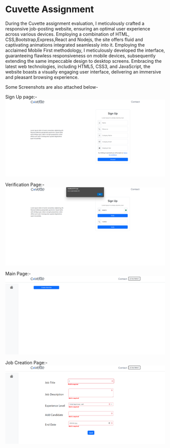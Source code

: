 # Cuvette Assignment
During the Cuvette assignment evaluation, I meticulously crafted a responsive job-posting website, ensuring an optimal user experience across various devices. Employing a combination of HTML, CSS,Bootstrap,Express,React and Nodejs, the site offers fluid and captivating animations integrated seamlessly into it. Employing the acclaimed Mobile First methodology, I meticulously developed the interface, guaranteeing flawless responsiveness on mobile devices, subsequently extending the same impeccable design to desktop screens. Embracing the latest web technologies, including HTML5, CSS3, and JavaScript, the website boasts a visually engaging user interface, delivering an immersive and pleasant browsing experience.


Some Screenshots are also attached below-

Sign Up page:-
![image](https://github.com/MehtabSinghs/Cuvette/blob/main/Home.png)

Verification Page:-
![image](https://github.com/MehtabSinghs/Cuvette/blob/main/home2.png)

Main Page:-
![image](https://github.com/MehtabSinghs/Cuvette/blob/main/main1.png)

Job Creation Page:-
![image](https://github.com/MehtabSinghs/Cuvette/blob/main/main2.png)
